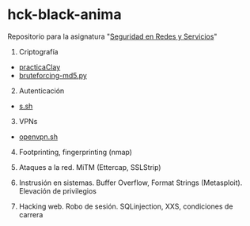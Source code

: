 # hck-black-anima

Repositorio para la asignatura "[Seguridad en Redes y Servicios](https://www.unavarra.es/ficha-asignaturaDOA/?languageId=100000&codPlan=243&codAsig=243707&anio=2018)"

1. Criptografía  
  - [practicaClay](https://github.com/jartigag/hck-black-anima/tree/master/practicaClay)
  - [bruteforcing-md5.py](https://github.com/jartigag/hck-black-anima/blob/master/bruteforcing-md5.py)

2. Autenticación  
  - [s.sh](https://github.com/jartigag/hck-black-anima/blob/master/s.sh)

3. VPNs                    
  - [openvpn.sh](https://github.com/jartigag/hck-black-anima/blob/master/openvpn.sh)

4. Footprinting, fingerprinting (nmap)

5. Ataques a la red. MiTM (Ettercap, SSLStrip)

6. Instrusión en sistemas. Buffer Overflow, Format Strings (Metasploit). Elevación de privilegios

7. Hacking web. Robo de sesión. SQLinjection, XXS, condiciones de carrera
